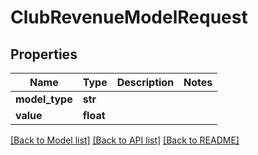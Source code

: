 # ClubRevenueModelRequest

## Properties
Name | Type | Description | Notes
------------ | ------------- | ------------- | -------------
**model_type** | **str** |  | 
**value** | **float** |  | 

[[Back to Model list]](../README.md#documentation-for-models) [[Back to API list]](../README.md#documentation-for-api-endpoints) [[Back to README]](../README.md)

